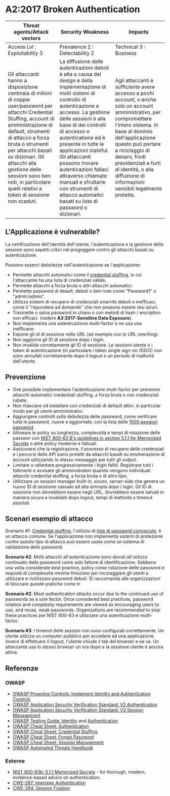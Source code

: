 # A2:2017 Broken Authentication

| Threat agents/Attack vectors | Security Weakness           | Impacts               |
| -- | -- | -- |
| Access Lvl : Exploitability 3 | Prevalence 2 : Detectability 2 | Technical 3 : Business |
| Gli attaccanti hanno a disposizione centinaia di milioni di coppie user/password per attacchi Credential Stuffing, account di amministrazione di default,  strumenti di attacco a forza bruta o strumenti per attacchi basati su dizionari. Gli attacchi alla gestione delle sessioni sono ben noti, in particolare quelli relativi a token di sessione non scaduti. | La diffusione delle autenticazioni deboli è alta a causa del design e della implementazione di molti sistemi di controllo di autenticazione e accesso. La gestione delle sessioni è alla base di dei controlli di accesso e autenticatione ed è presente in tutte le applicazioni stateful. Gli attaccanti possono trovare autenticazioni fallaci attraverso chiamate manuali e sfruttarle con strumenti di attacco automatici basati su liste di password o dizionari. | Agli attaccanti è sufficiente avere accesso a pochi account, o anche solo un account amministrativo, per compromettere l'intero sistema. In base al dominio dell'applicazione questo può portare a riciclaggio di denaro, frodi previdenziali e furti di identità, o alla diffuzione di informazioni sensibili legalmente protette. |

## L'Applicazione è vulnerabile?

La certificazione dell'identità dell'utente, l'autenticazione e la gestione delle sessioni sono aspetti critici nel progeggere contro gli attacchi basati su autenticazione.

Possono esserci debolezze nell'autenticazione se l'applicazione:

* Permette attacchi automatici come il [credential stuffing](https://www.owasp.org/index.php/Credential_stuffing), in cui l'attaccante ha una lista di credenziali valide.
* Permette attacchi a forza bruta o altri attacchi automatici.
* Permette password di deault, deboli o ben note come "Password1" o "admin/admin".
* Utilizza sistemi di recupero di credenziali smarrite deboli o inefficaci, come il "rispondere ad domande" che non possono essere resi sicuri.
* Trasmette o salva password in chiaro o con metodi di hash / encription non efficaci. (vedere **A3:2017-Sensitive Data Exposure**).
* Non implementa una autenticazione multi-factor o ne usa una inefficace.
* Espone gli id di sessione nello URL (ad esempio con lo  URL rewriting).
* Non aggiorna gli ID di sessione dopo i login.
* Non invalida correttamente gli ID di sessione. Le sessioni utente o i token di autenticazione (in particolare i token single sign-on (SSO)) non sono annullati correttamente dopo il logout o un periodo di inattività dell'utente.

## Prevenzione

* Ove possibile implementare l'autenticazione multi-factor per prevenire attacchi automatici credentiali stuffing, a forza bruta o con credenziali rubate.
* Non rilasciare od installare con credenziali di default attivi, in particolar modo per gli utenti amministrativi.
* Aggiungere controlli sulla debolezza delle password, come verificare tutte le password, nuove e aggiornate, con la lista delle  [1000 peggiori password](https://github.com/danielmiessler/SecLists/tree/master/Passwords).
* Allineare le policy su lunghezza, complessità e tempi di rotazione delle passwor con [NIST 800-63 B's guidelines in section 5.1.1 for Memorized Secrets](https://pages.nist.gov/800-63-3/sp800-63b.html#memsecret) o altre policy moderne e fattuali.
* Assicurarsi che la registrazione, il processo di recupero delle credenziali e i percorsi delle API siano protetti da attacchi basati su enumerazione di account utilizzando lo stesso messaggio per tutti gli output.
* Limitare o rallentare progressivamente i login falliti. Registrare tutti i fallimenti e avvisare gli amministratori quando vengono individuati attacchi credential stuffing, a forza bruta o di altro tipo.
* Utilizzare un session manager built-in, sicuro, server-side che genera un nuovo ID di sessione casuale ad alta entropia dopo i login. Gli ID di sessione non dovrebbero essere negli URL, dovrebbero essere salvati in maniera sicura e invalidati dopo logout, tempi di inattività o timeout assoluti.

## Scenari esempio di attacco

Scenario #1: [Credential stuffing](https://www.owasp.org/index.php/Credential_stuffing), l'utilizzo di  [liste di password conosciute](https://github.com/danielmiessler/SecLists), è un attacco comune. Se l'applicazione non implementa sistemi di protezione contro questo tipo di attacco può essere usata come un sistema di validazione delle password.

**Scenario #2**: Molti attacchi all'autenticazione sono dovuti all'utilizzo continuato della password come solo fattore di identificazione. Sebbene una volta considerate best practice, policy come rotazione delle password e requisiti di complessità minima finiscono per incoraggiare gli utenti a utilizzare e riutilizzare password deboli. Si raccomanda alle organizzazioni di bloccare queste pratiche come in    

**Scenario #2**: Most authentication attacks occur due to the continued use of passwords as a sole factor. Once considered best practices, password rotation and complexity requirements are viewed as encouraging users to use, and reuse, weak passwords. Organizations are recommended to stop these practices per NIST 800-63 e utilizzare una autenticazione multi-factor.

**Scenario #3**: I timeout delle session non sono configurati correttamente. Un utente utilizza un computer pubblico per accedere ad una applicazione. Invece di effettuare il logout, l'utente chiude il tab del browser e se va. Un attaccante usa lo stesso browser un ora dopo e la sessione utente è ancora attiva.

## Referenze

### OWASP

* [OWASP Proactive Controls: Implement Identity and Authentication Controls](https://www.owasp.org/index.php/OWASP_Proactive_Controls#5:_Implement_Identity_and_Authentication_Controls)
* [OWASP Application Security Verification Standard: V2 Authentication](https://www.owasp.org/index.php/Category:OWASP_Application_Security_Verification_Standard_Project#tab=Home)
* [OWASP Application Security Verification Standard: V3 Session Management](https://www.owasp.org/index.php/Category:OWASP_Application_Security_Verification_Standard_Project#tab=Home)
* [OWASP Testing Guide: Identity](https://www.owasp.org/index.php/Testing_Identity_Management)
 and [Authentication](https://www.owasp.org/index.php/Testing_for_authentication)
* [OWASP Cheat Sheet: Authentication](https://www.owasp.org/index.php/Authentication_Cheat_Sheet)
* [OWASP Cheat Sheet: Credential Stuffing](https://www.owasp.org/index.php/Credential_Stuffing_Prevention_Cheat_Sheet)
* [OWASP Cheat Sheet: Forgot Password](https://www.owasp.org/index.php/Forgot_Password_Cheat_Sheet)
* [OWASP Cheat Sheet: Session Management](https://www.owasp.org/index.php/Session_Management_Cheat_Sheet)
* [OWASP Automated Threats Handbook](https://www.owasp.org/index.php/OWASP_Automated_Threats_to_Web_Applications)

### Esterne

* [NIST 800-63b: 5.1.1 Memorized Secrets](https://pages.nist.gov/800-63-3/sp800-63b.html#memsecret) - for thorough, modern, evidence-based advice on authentication. 
* [CWE-287: Improper Authentication](https://cwe.mitre.org/data/definitions/287.html)
* [CWE-384: Session Fixation](https://cwe.mitre.org/data/definitions/384.html)

